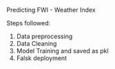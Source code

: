Predicting FWI - Weather Index

Steps followed:
1. Data preprocessing
2. Data Cleaning
3. Model Training and saved as pkl
4. Falsk deployment


